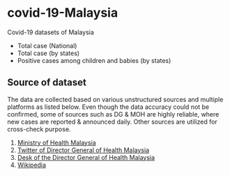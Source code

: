 # covid-19-Malaysia
Covid-19 datasets of Malaysia 
* Total case (National)
* Total case (by states)
* Positive cases among children and babies (by states)

## Source of dataset
The data are collected based on various unstructured sources and multiple platforms as listed below. Even though the data accuracy could not be confirmed, some of sources such as DG & MOH are highly reliable, where new cases are reported & announced daily. Other sources are utilized for cross-check purpose.
1. [Ministry of Health Malaysia](https://www.moh.gov.my/index.php/pages/view/2019-ncov-wuhan-kenyataan-akhbar)
2. [Twitter of Director General of Health Malaysia](https://twitter.com/DGHisham)
3. [Desk of the Director General of Health Malaysia](https://kpkesihatan.com/2020/05/20/kenyataan-akhbar-kpk-20-mei-2020-situasi-semasa-jangkitan-penyakit-coronavirus-2019-covid-19-di-malaysia/)
4. [Wikipedia](https://ms.wikipedia.org/wiki/Pandemik_COVID-19_di_Malaysia)

